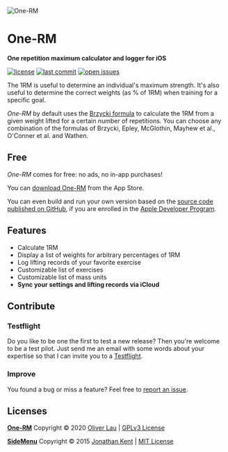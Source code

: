 ![One-RM](https://raw.githubusercontent.com/ola-ct/OneRM/master/_raw/1RM-AppIcon.svg)

#  One-RM

__One repetition maximum calculator and logger for iOS__

[![license](https://img.shields.io/github/license/ola-ct/OneRM)](./LICENSE)
[![last commit](https://img.shields.io/github/last-commit/ola-ct/OneRM)](https://github.com/ola-ct/OneRM/commits/)
[![open issues](https://img.shields.io/github/issues/ola-ct/OneRM)](https://github.com/ola-ct/OneRM/issues/)

The 1RM is useful to determine an individual's maximum strength. It's also useful to determine the correct weights (as % of 1RM) when training for a specific goal. 

_One-RM_ by default uses the [Brzycki formula](https://en.wikipedia.org/wiki/One-repetition_maximum#Brzycki) to calculate the 1RM from a given weight lifted for a certain number of repetitions. You can choose any combination of the formulas of Brzycki, Epley, McGlothin, Mayhew et al., O'Conner et al. and Wathen. 

## Free

_One-RM_ comes for free: no ads, no in-app purchases!

You can [download One-RM](https://apps.apple.com/de/app/one-rm/id1515096906) from the App Store.

You can even build and run your own version based on the [source code published on GitHub](https://github.com/ola-ct/1RM), if you are enrolled in the [Apple Developer Program](https://developer.apple.com/programs/).

## Features

 - Calculate 1RM
 - Display a list of weights for arbitrary percentages of 1RM
 - Log lifting records of your favorite exercise
 - Customizable list of exercises
 - Customizable list of mass units
 - **Sync your settings and lifting records via iCloud**
 
## Contribute

### Testflight

Do you like to be one the first to test a new release? Then you're welcome to be a test pilot. Just send me an email with some words about your expertise so that I can invite you to a [Testflight](https://developer.apple.com/testflight/).

### Improve

You found a bug or miss a feature? Feel free to [report an issue](https://github.com/ola-ct/OneRM/issues).

## Licenses

**[One-RM](https://github.com/ola-ct/1RM)** Copyright © 2020 [Oliver Lau](https://github.com/ola-ct) | [GPLv3 License](LICENSE)

**[SideMenu](https://github.com/jonkykong/SideMenu)** Copyright © 2015 [Jonathan Kent](mailto:contact@jonkent.me) | [MIT License](https://opensource.org/licenses/MIT)
